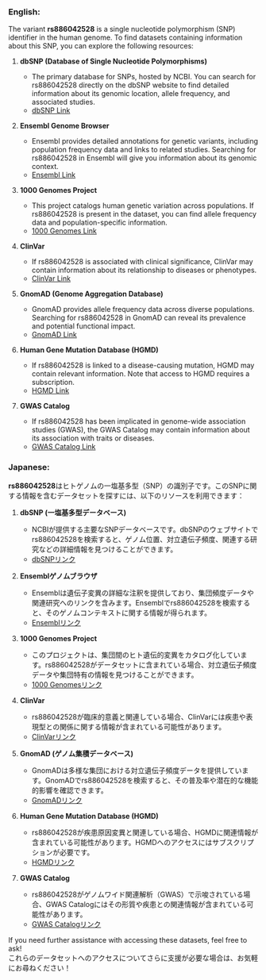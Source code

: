 ### English:
The variant **rs886042528** is a single nucleotide polymorphism (SNP) identifier in the human genome. To find datasets containing information about this SNP, you can explore the following resources:

1. **dbSNP (Database of Single Nucleotide Polymorphisms)**  
   - The primary database for SNPs, hosted by NCBI. You can search for rs886042528 directly on the dbSNP website to find detailed information about its genomic location, allele frequency, and associated studies.  
   - [dbSNP Link](https://www.ncbi.nlm.nih.gov/snp/)

2. **Ensembl Genome Browser**  
   - Ensembl provides detailed annotations for genetic variants, including population frequency data and links to related studies. Searching for rs886042528 in Ensembl will give you information about its genomic context.  
   - [Ensembl Link](https://www.ensembl.org/)

3. **1000 Genomes Project**  
   - This project catalogs human genetic variation across populations. If rs886042528 is present in the dataset, you can find allele frequency data and population-specific information.  
   - [1000 Genomes Link](https://www.internationalgenome.org/)

4. **ClinVar**  
   - If rs886042528 is associated with clinical significance, ClinVar may contain information about its relationship to diseases or phenotypes.  
   - [ClinVar Link](https://www.ncbi.nlm.nih.gov/clinvar/)

5. **GnomAD (Genome Aggregation Database)**  
   - GnomAD provides allele frequency data across diverse populations. Searching for rs886042528 in GnomAD can reveal its prevalence and potential functional impact.  
   - [GnomAD Link](https://gnomad.broadinstitute.org/)

6. **Human Gene Mutation Database (HGMD)**  
   - If rs886042528 is linked to a disease-causing mutation, HGMD may contain relevant information. Note that access to HGMD requires a subscription.  
   - [HGMD Link](http://www.hgmd.cf.ac.uk/)

7. **GWAS Catalog**  
   - If rs886042528 has been implicated in genome-wide association studies (GWAS), the GWAS Catalog may contain information about its association with traits or diseases.  
   - [GWAS Catalog Link](https://www.ebi.ac.uk/gwas/)

### Japanese:
**rs886042528**はヒトゲノムの一塩基多型（SNP）の識別子です。このSNPに関する情報を含むデータセットを探すには、以下のリソースを利用できます：

1. **dbSNP (一塩基多型データベース)**  
   - NCBIが提供する主要なSNPデータベースです。dbSNPのウェブサイトでrs886042528を検索すると、ゲノム位置、対立遺伝子頻度、関連する研究などの詳細情報を見つけることができます。  
   - [dbSNPリンク](https://www.ncbi.nlm.nih.gov/snp/)

2. **Ensemblゲノムブラウザ**  
   - Ensemblは遺伝子変異の詳細な注釈を提供しており、集団頻度データや関連研究へのリンクを含みます。Ensemblでrs886042528を検索すると、そのゲノムコンテキストに関する情報が得られます。  
   - [Ensemblリンク](https://www.ensembl.org/)

3. **1000 Genomes Project**  
   - このプロジェクトは、集団間のヒト遺伝的変異をカタログ化しています。rs886042528がデータセットに含まれている場合、対立遺伝子頻度データや集団特有の情報を見つけることができます。  
   - [1000 Genomesリンク](https://www.internationalgenome.org/)

4. **ClinVar**  
   - rs886042528が臨床的意義と関連している場合、ClinVarには疾患や表現型との関係に関する情報が含まれている可能性があります。  
   - [ClinVarリンク](https://www.ncbi.nlm.nih.gov/clinvar/)

5. **GnomAD (ゲノム集積データベース)**  
   - GnomADは多様な集団における対立遺伝子頻度データを提供しています。GnomADでrs886042528を検索すると、その普及率や潜在的な機能的影響を確認できます。  
   - [GnomADリンク](https://gnomad.broadinstitute.org/)

6. **Human Gene Mutation Database (HGMD)**  
   - rs886042528が疾患原因変異と関連している場合、HGMDに関連情報が含まれている可能性があります。HGMDへのアクセスにはサブスクリプションが必要です。  
   - [HGMDリンク](http://www.hgmd.cf.ac.uk/)

7. **GWAS Catalog**  
   - rs886042528がゲノムワイド関連解析（GWAS）で示唆されている場合、GWAS Catalogにはその形質や疾患との関連情報が含まれている可能性があります。  
   - [GWAS Catalogリンク](https://www.ebi.ac.uk/gwas/)

If you need further assistance with accessing these datasets, feel free to ask!  
これらのデータセットへのアクセスについてさらに支援が必要な場合は、お気軽にお尋ねください！